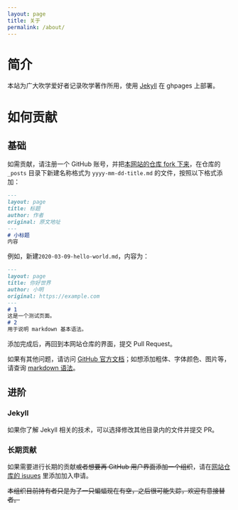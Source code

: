 ```yaml
---
layout: page
title: 关于
permalink: /about/
---
```


# 简介
本站为广大吹学爱好者记录吹学著作所用，使用 [Jekyll](http://jekyllcn.com) 在 ghpages 上部署。

# 如何贡献
## 基础
如需贡献，请注册一个 GitHub 账号，并把[本网站的仓库 fork 下来](https://github.com/hibikilogy/hibikilogy.github.io/fork)，在仓库的  `_posts` 目录下新建名称格式为 `yyyy-mm-dd-title.md` 的文件，按照以下格式添加：

```markdown
---
layout: page
title: 标题
author: 作者
original: 原文地址
---
# 小标题
内容
```

例如，新建`2020-03-09-hello-world.md`，内容为：

```markdown
---
layout: page
title: 你好世界
author: 小明
original: https://example.com
---
# 1
这是一个测试页面。
# 2
用于说明 markdown 基本语法。
```

添加完成后，再回到本网站仓库的界面，提交 Pull Request。

如果有其他问题，请访问 [GitHub 官方文档](https://guides.github.com/)；如想添加粗体、字体颜色、图片等，请查询 [markdown 语法](https://www.runoob.com/markdown/md-tutorial.html)。

## 进阶
### Jekyll
如果你了解 Jekyll 相关的技术，可以选择修改其他目录内的文件并提交 PR。
### 长期贡献
如果需要进行长期的贡献<del>或者想要再 GitHub 用户界面添加一个组织</del>，请在[网站仓库的 isuues](https://github.com/hibikilogy/hibikilogy.github.io/issues) 里添加加入申请。

<del>本组织目前持有者只是为了一只蝙蝠现在有空，之后很可能失踪，欢迎有意接替者。</del>
